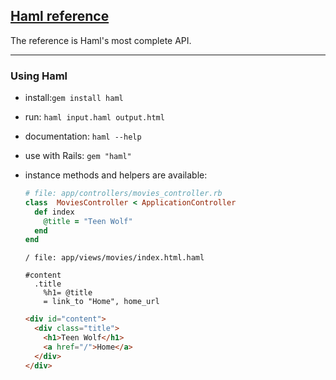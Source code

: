 ## [Haml reference](http://haml.info/docs/yardoc/file.REFERENCE.html)

The reference is Haml's most complete API.

---

### Using Haml

- install:`gem install haml`
- run: `haml input.haml output.html`
- documentation: `haml --help`
- use with Rails: `gem "haml"`
- instance methods and helpers are available:

  ```ruby
  # file: app/controllers/movies_controller.rb
  class  MoviesController < ApplicationController
    def index
      @title = "Teen Wolf"
    end
  end
  ```

  ```haml
  / file: app/views/movies/index.html.haml

  #content
    .title
      %h1= @title
      = link_to "Home", home_url
  ```

  ```html
  <div id="content">
    <div class="title">
      <h1>Teen Wolf</h1>
      <a href="/">Home</a>
    </div>
  </div>
  ```


